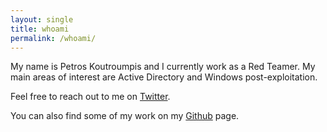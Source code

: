 ```yaml
---
layout: single
title: whoami
permalink: /whoami/
---
```


My name is Petros Koutroumpis and I currently work as a Red Teamer. My main areas of interest are Active Directory and Windows post-exploitation.

Feel free to reach out to me on [Twitter](https://twitter.com/pkb1s).

You can also find some of my work on my [Github](https://github.com/pkb1s) page.